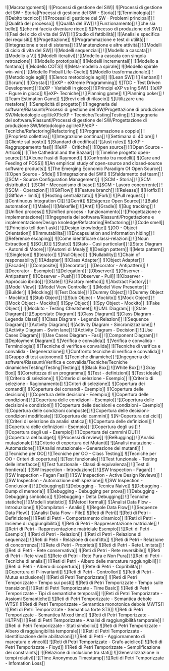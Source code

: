 ![[Macroargomenti]]
![[Processi di gestione del SW]]
	![[Processi di gestione del SW - Storia|Processi di gestione del SW - Storia]]
	![[Terminologia]]
	![[Debito tecnico]]
	![[Processi di gestione del SW - Problemi principali]]
	![[Qualità del processo]]
	![[Qualità del SW]]
		![[Funzionamento]]
		![[che sia bello]]
		![[che mi faccia diventare ricco]]
	![[Processo di produzione del SW]]
		![[Fasi del ciclo di vita del SW]]
			![[Studio di fattibilità]]
			![[Analisi e specifica dei requisiti]]
			![[Progettazione]]
			![[Programmazione e test di utilità]]
			![[Integrazione e test di sistema]]
			![[Manutenzione e altre attività]]
		![[Modelli di ciclo di vita del SW]]
			![[Modelli sequenziali]]
				![[Modello a cascata]]
				![[Modello a V]]
			![[Modelli iterativi]]
				![[Modello a cascata con singola retroazione]]
				![[Modello prototipale]]
			![[Modelli incrementali]]
				![[Modello a fontana]]
				![[Modello COTS]]
				![[Meta-modello a spirale]]
				![[Modello spirale win-win]]
				![[Modello Pinball Life-Cycle]]
				![[Modello trasformazionale]]
		![[Metodologie agili]]
			![[Elenco metodologie agili]]
				![[Lean SW]]
				![[Kanban]]
				![[Scrum]]
				![[Crystal]]
				![[eXP - eXtreme Programming]]
					![[TDD - Test Driven Development]]
					![[eXP - Variabili in gioco]]
					![[Principi eXP vs Ing SW]]
					![[eXP - Figure in gioco]]
					![[eXP- Tecniche]]
						![[Planning game]]
							![[Planning poker]]
							![[Team Estimation Game]]
						![[Brevi cicli di rilascio]]
						![[Utilizzare una metafora]]
						![[Semplicità di progetto]]
						![[Ingegneria del software/Riassunti/Processi di gestione del SW/Progettazione di produzione SW/Metodologie agili/eXP/eXP - Tecniche/Testing|Testing]]
						![[Ingegneria del software/Riassunti/Processi di gestione del SW/Progettazione di produzione SW/Metodologie agili/eXP/eXP - Tecniche/Refactoring|Refactoring]]
						![[Programmazione a coppie]]
						![[Proprietà collettiva]]
						![[Integrazione continua]]
						![[Settimana di 40 ore]]
						![[Cliente sul posto]]
						![[Standard di codifica]]
						![[Just rules]]
					![[eXP - Raggruppamento fasi]]
					![[eXP - Critiche]]
			![[Open source]]
				![[Open Source - Articoli]]
					![[The Cathedral and the Bazaar]]
						![[Timeline progetto open-source]]
						![[Alcune frasi di Raymond]]
						![[Confronto tra modelli]]
					![[Care and Feeding of FOSS]]
					![[An empirical study of open-source and closed-source software products]]
					![[The Emerging Economic Paradigm Of Open Source]]
				![[Open Source - Sfide]]
					![[Integrazione del SW]]
					![[Sfaldamento del team]]
			![[SCM - Source Configuration Management]]
				![[SCM - Storia]]
				![[SCM distribuito]]
				![[SCM - Meccanismo di base]]
					![[SCM - Lavoro concorrente]]
					![[SCM - Operazioni]]
				![[GitFlow]]
					![[Feature branch]]
					![[Release]]
					![[Hotfix]]
					![[Gitflow - limiti]]
						![[Hosting centralizzato]]
							![[Fork]]
							![[Pull request]]
							![[Continuous Integration CI]]
						![[Gerrit]]
						![[Esigenze Open Source]]
							![[Build automation]]
								![[Make]]
								![[Makefile]]
								![[Ant]]
								![[Gradle]]
							![[Bug tracking]]
							![[Unified process]]
								![[Unified process - funzionamento]]
![[Progettazione e implementazione]]
	![[Ingegneria del software/Riassunti/Progettazione e implementazione/Design knoledge/Refactoring|Refactoring]]
		![[Code smell]]
			![[Principio tell don't ask]]
	![[Design knowledge]]
		![[OO - Object Orientation]]
			![[Immutabilita]]
			![[Encapsulation and information hiding]]
			![[Reference escaping]]
			![[Come identificare classi-relazioni]]
				![[Noun Extraction]]
		![[SOLID]]
		![[Stato]]
			![[Stato - Casi particolari]]
			![[State Diagram - Automi di Moore]]
			![[Automi di Mealy]]
	![[Design pattern]]
		![[Meta pattern]]
		![[Singleton]]
		![[Iterator]] 
		![[NullObject]]
			![[Nullability]]
		![[Chain of responsability]]
		![[Adapter]]
			![[Class Adapter]]
			![[Object Adapter]]
		![[Facade]]
		![[Composite]]
		![[Decorator]]
			![[Decorator - Antipattern]]
			![[Decorator - Esempio]]
		![[Delegation]]
		![[Observer]]
			![[Observer - Antipattern]]
			![[Observer - Push]]
			![[Observer - Pull]]
			![[Observer - Approccio ibrido]]
		![[State]]
		![[Factory method]]
			![[Abstract Factory]]
		![[Model View]]
			![[Model View Controller]]
			![[Model View Presenter]]
		![[Builder]]
	![[Mocking]]
		![[Test Double]]
		![[Dummy Object]]
			![[Dummy Object - Mockito]]
		![[Stub Object]]
			![[Stub Object - Mockito]]
		![[Mock Object]]
			![[Mock Object - Mockito]]
		![[Spy Object]]
			![[Spy Object - Mockito]]
		![[Fake Object]]
		![[Mockito - Testing Cheatsheet]]
	![[UML Diagram]]
		![[State Diagram]]
			![[Superstate Diagram]]
		![[Class Diagram]]
			![[Class Diagram - Legenda Classi]]
			![[Class Diagram - Legenda Relazioni]]
		![[Sequence Diagram]]
		![[Activity Diagram]]
			![[Activity Diagram - Sincronizzazione]]
			![[Activity Diagram - Swim lane]]
			![[Activity Diagram - Decisioni]]
		![[Use Cases Diagram]]
			![[Use Cases Diagram - Fasi]]
		![[Component Diagram]]
		![[Deployment Diagram]]
![[Verifica e convalida]]
	![[Verifica e convalida - Terminologia]]
	![[Tecniche di verifica e convalida]]
		![[Tecniche di verifica e convalida - Degenerazione]]
		![[Confronto tecniche di verifica e convalida]]
			![[Gruppo di test autonomo]]
		![[Tecniche dinamiche]]
			![[Ingegneria del software/Riassunti/Verifica e convalida/Tecniche/Tecniche dinamiche/Testing/Testing|Testing]]
				![[Black Box]]
				![[White Box]]
				![[Gray Box]]
				![[Correttezza di un programma]]
					![[Test - definizioni]]
					![[Test ideale]]
				![[Criterio di selezione]]
					![[Criterio di selezione - Esempio]]
					![[Criterio di selezione - Ragionamento]]
					![[Criteri di selezione]]
						![[Copertura dei comandi]]
							![[Copertura dei comandi - Esempio]]
						![[Copertura delle decisioni]]
							![[Copertura delle decisioni - Esempio]]
						![[Copertura delle condizioni]]
							![[Copertura delle condizioni - Esempio]]
						![[Copertura delle decisioni e condizioni]]
							![[Copertura delle decisioni e condizioni - Esempio]]
						![[Copertura delle condizioni composte]]
						![[Copertura delle decisioni-condizioni modificate]]
						![[Copertura dei cammini]]
						![[N-Copertura dei cicli]]
						![[Criteri di selezione da analisi statica]]
							![[Copertura delle definizioni]]
								![[Copertura delle definizioni - Esempio]]
							![[Copertura degli usi]]
								![[Copertura degli usi - Esempio]]
							![[Copertura dei cammini DU]]
							![[Copertura del budget]]
			![[Processi di review]]
				![[BeBugging]]
				![[Analisi mutazionale]]
					![[Criterio di copertura dei Mutanti]]
					![[Analisi mutazione - Automazione]]
					![[Analisi mutazionale - Generazione dei mutanti]]
				![[Tecniche per OO]]
					![[Tecniche per OO - Class Testing]]
					![[Tecniche per OO - Criteri di copertura]]
				![[Test funzionale]]
					![[Test funzionale - Testing delle interfacce]]
					![[Test funzionale - Classi di equivalenza]]
					![[Test di frontiera]]
				![[SW Inspection - Introduzione]]
					![[SW Inspection - Fagan]]
						![[SW Inspection - Fagan Fasi]]
						![[SW Inspection - Active Design Reviews]]
					![[SW Inspection - Automazione dell'ispezione]]
					![[SW Inspection - Conclusioni]]
				![[Debugging]]
					![[Debugging - Tecnica Naive]]
					![[Debugging - Dump di memoria]]
					![[Debugging - Debugging per prova]]
					![[Debugging - Debugging simbolico]]
					![[Debugging - Delta Debugging]]
		![[Tecniche statiche]]
			![[Modelli statistici]]
			![[Metodi formali]]
				![[Analisi Data Flow - Introduzione]]
					![[Compilatori - Analisi]]
					![[Regole Data Flow]]
					![[Sequenze Data Flow]]
					![[Analisi Data Flow - File]]
				![[Reti di Petri]]
					![[Reti di Petri - Definizione]]
						![[Reti di Petri - Comportamento dinamico]]
						![[Reti di Petri - Insieme di raggiungibilità]]
						![[Reti di Petri - Rappresentazione matriciale]]
						![[Retri di Petri - Rappresentazione matriciale Esempio]]
					![[Reti di Petri - Esempio]]
					![[Reti di Petri - Relazioni]]
						![[Reti di Petri - Relazione di sequenza]]
						![[Reti di Petri - Relazione di conflitto]]
						![[Reti di Petri - Relazione di concorrenza]]
					![[Rete di Petri - Proprietà]]
						![[Reti di Petri - Rete Limitata]]
						![[Reti di Petri - Rete conservativa]]
						![[Reti di Petri - Rete reversibile]]
						![[Reti di Petri - Rete viva]]
						![[Rete di Petri - Rete Pura e Non Pura]]
					![[Reti di Petri - Tecniche di analisi]]
						![[Reti di Petri - Albero delle marcature raggiungibili]]
						![[Reti di Petri - Albero di copertura]]
							![[Rete di Petri - Copribilità]]
						![[Copertura di P-invarianti]]
						![[Reti di Petri - Controllori]]
							![[Reti di Petri - Mutua esclusione]]
					![[Reti di Petri Temporizzate]]
						![[Reti di Petri Temporizzate - Tempo sui posti]]
						![[Reti di Petri Temporizzate - Tempo sulle transizioni]]
						![[Reti di Petri Temporizzate - Time Basic]]
							![[Reti di Petri Temporizzate - Tipi di semantiche temporali]]
								![[Reti di Petri Temporizzate - Assiomi Semantiche]]
								![[Reti di Petri Temporizzate - Semantica debole WTS]]
									![[Reti di Petri Temporizzate - Semantica monotonica debole MWTS]]
									![[Reti di Petri Temporizzate - Semantica forte STS]]
									![[Reti di Petri Temporizzate - Semantica Mixed time]]
						![[Reti di Petri Temporizzate - HLTPN]]
						![[Reti di Petri Temporizzate - Analisi di raggiungibilità temporale]]
							![[Reti di Petri Temporizzate - Stati simbolici]]
							![[Reti di Petri Temporizzate - Albero di raggiungibilità temporale]]
								![[Reti di Petri Temporizzate - Identificazione delle abilitazioni]]
								![[Reti di Petri - Aggiornamento di marcatura e vincoli]]
							![[Reti di Petri Temporizzate - Grafo aciclico]]
								![[Reti di Petri Temporizzate - Floyd]]
								![[Reti di Petri Temporizzate - Semplificazione dei constraints]]
									![[Relazione di inclusione tra stati]]
									![[Generalizzazione in tempi relativi]]
									![[Time Anonymous Timestamp]]
									![[Reti di Petri Temporizzate - Infomation Loss]]